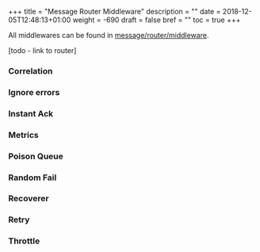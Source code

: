 +++
title = "Message Router Middleware"
description = ""
date = 2018-12-05T12:48:13+01:00
weight = -690
draft = false
bref = ""
toc = true
+++

All middlewares can be found in [message/router/middleware](https://github.com/ThreeDotsLabs/watermill/tree/master/message/router/middleware).

[todo - link to router]

### Correlation

### Ignore errors

### Instant Ack

### Metrics

### Poison Queue

### Random Fail

### Recoverer

### Retry

### Throttle
